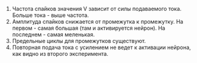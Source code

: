 1. Частота спайков значения V зависит от силы подаваемого тока. Больше тока - выше частота.
2. Амплитуда спайков снижается от промежутка к промежутку. На первом - самая большая (там и активируется нейрон). На последнем - самая меленькая.
3. Предельные циклы для промежутков существуют.
4. Повторная подача тока с усилением не ведет к активации нейрона, как видно из второго эксперимента.
